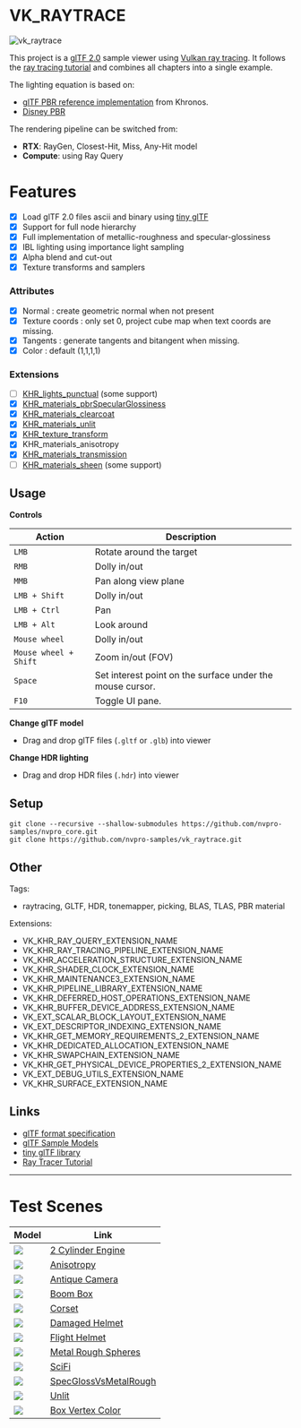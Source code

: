 # VK_RAYTRACE
![vk_raytrace](doc/vk_raytrace.png)


This project is a [glTF 2.0](https://www.khronos.org/gltf/) sample viewer using [Vulkan ray tracing](https://www.khronos.org/blog/vulkan-ray-tracing-final-specification-release). It follows the [ray tracing tutorial](https://github.com/nvpro-samples/vk_raytracing_tutorial_KHR) and combines all chapters into a single example. 

The lighting equation is based on:
* [glTF PBR reference implementation](https://github.com/KhronosGroup/glTF-WebGL-PBR) from Khronos. 
* [Disney PBR](https://blog.selfshadow.com/publications/s2012-shading-course/burley/s2012_pbs_disney_brdf_slides_v2.pdf)

The rendering pipeline can be switched from:
* **RTX**: RayGen, Closest-Hit, Miss, Any-Hit model
* **Compute**: using Ray Query




Features
========

- [x] Load glTF 2.0 files ascii and binary using [tiny glTF](https://github.com/syoyo/tinygltf)
- [x] Support for full node hierarchy
- [x] Full implementation of metallic-roughness and specular-glossiness
- [x] IBL lighting using importance light sampling
- [x] Alpha blend and cut-out
- [x] Texture transforms and samplers

### Attributes
  - [x] Normal : create geometric normal when not present
  - [x] Texture coords : only set 0, project cube map when text coords are missing.
  - [x] Tangents : generate tangents and bitangent when missing.
  - [x] Color : default (1,1,1,1)

### Extensions
  - [ ] [KHR_lights_punctual](https://github.com/KhronosGroup/glTF/tree/master/extensions/2.0/Khronos/KHR_lights_punctual) (some support)
  - [x] [KHR_materials_pbrSpecularGlossiness](https://github.com/KhronosGroup/glTF/tree/master/extensions/2.0/Khronos/KHR_materials_pbrSpecularGlossiness)
  - [x] [KHR_materials_clearcoat](https://github.com/KhronosGroup/glTF/tree/master/extensions/2.0/Khronos/KHR_materials_clearcoat)
  - [x] [KHR_materials_unlit](https://github.com/KhronosGroup/glTF/tree/master/extensions/2.0/Khronos/KHR_materials_unlit)
  - [x] [KHR_texture_transform](https://github.com/KhronosGroup/glTF/tree/master/extensions/2.0/Khronos/KHR_texture_transform)
  - [x] KHR_materials_anisotropy
  - [x] [KHR_materials_transmission](https://github.com/KhronosGroup/glTF/tree/master/extensions/2.0/Khronos/KHR_materials_transmission)
  - [ ] [KHR_materials_sheen](https://github.com/KhronosGroup/glTF/tree/master/extensions/2.0/Khronos/KHR_materials_sheen) (some support)

Usage
-----

**Controls**

| Action | Description |
|--------|-------------|
|`LMB`        | Rotate around the target|
|`RMB`        | Dolly in/out|
|`MMB`        | Pan along view plane|
|`LMB + Shift`| Dolly in/out|
|`LMB + Ctrl` | Pan |
|`LMB + Alt`  | Look around |
|`Mouse wheel`| Dolly in/out |
|`Mouse wheel + Shift`| Zoom in/out (FOV)
|`Space`| Set interest point on the surface under the mouse cursor.
|`F10`| Toggle UI pane.


**Change glTF model**

* Drag and drop glTF files (`.gltf` or `.glb`) into viewer

**Change HDR lighting**

* Drag and drop HDR files (`.hdr`) into viewer


Setup
-----

~~~~ 
git clone --recursive --shallow-submodules https://github.com/nvpro-samples/nvpro_core.git
git clone https://github.com/nvpro-samples/vk_raytrace.git
~~~~


Other
-----

Tags: 
- raytracing, GLTF, HDR, tonemapper, picking, BLAS, TLAS, PBR material

Extensions: 
- VK_KHR_RAY_QUERY_EXTENSION_NAME
- VK_KHR_RAY_TRACING_PIPELINE_EXTENSION_NAME
- VK_KHR_ACCELERATION_STRUCTURE_EXTENSION_NAME
- VK_KHR_SHADER_CLOCK_EXTENSION_NAME
- VK_KHR_MAINTENANCE3_EXTENSION_NAME
- VK_KHR_PIPELINE_LIBRARY_EXTENSION_NAME
- VK_KHR_DEFERRED_HOST_OPERATIONS_EXTENSION_NAME
- VK_KHR_BUFFER_DEVICE_ADDRESS_EXTENSION_NAME
- VK_EXT_SCALAR_BLOCK_LAYOUT_EXTENSION_NAME
- VK_EXT_DESCRIPTOR_INDEXING_EXTENSION_NAME
- VK_KHR_GET_MEMORY_REQUIREMENTS_2_EXTENSION_NAME
- VK_KHR_DEDICATED_ALLOCATION_EXTENSION_NAME
- VK_KHR_SWAPCHAIN_EXTENSION_NAME
- VK_KHR_GET_PHYSICAL_DEVICE_PROPERTIES_2_EXTENSION_NAME
- VK_EXT_DEBUG_UTILS_EXTENSION_NAME
- VK_KHR_SURFACE_EXTENSION_NAME


## Links
* [glTF format specification](https://github.com/KhronosGroup/glTF)
* [glTF Sample Models](https://github.com/KhronosGroup/glTF-Sample-Models)
* [tiny glTF library](https://github.com/syoyo/tinygltf)
* [Ray Tracer Tutorial](https://github.com/nvpro-samples/vk_raytracing_tutorial_KHR)

---------------------

Test Scenes
===========

|Model | Link |
|------|------|
|![](doc/2cylinder.png)  | [2 Cylinder Engine](https://github.com/KhronosGroup/glTF-Sample-Models/tree/master/2.0/2CylinderEngine) |
|![](doc/Anisotropy.png)  | [Anisotropy](https://github.com/KhronosGroup/glTF-Sample-Models/tree/develop/sample-viewer-enhancements/2.0/AnisotropySpheres/glTF)|
|![](doc/AntiqueCamera.png)  | [Antique Camera](https://github.com/KhronosGroup/glTF-Sample-Models/tree/master/2.0/AntiqueCamera) |
|![](doc/BoomBox.png)  | [Boom Box](https://github.com/KhronosGroup/glTF-Sample-Models/tree/master/2.0/BoomBox) |
|![](doc/Corset.png)  | [Corset](https://github.com/KhronosGroup/glTF-Sample-Models/tree/master/2.0/Corset) |
|![](doc/Damagedhelmet.png)  | [Damaged Helmet](https://github.com/KhronosGroup/glTF-Sample-Models/tree/master/2.0/DamagedHelmet)
|![](doc/FlightHelmet.png)  | [Flight Helmet](https://github.com/KhronosGroup/glTF-Sample-Models/tree/master/2.0/FlightHelmet) |
|![](doc/MetalRoughness.png) | [Metal Rough Spheres](https://github.com/KhronosGroup/glTF-Sample-Models/tree/master/2.0/MetalRoughSpheres)  |
|![](doc/SciFiHelmet.png)  | [SciFi](https://github.com/KhronosGroup/glTF-Sample-Models/tree/master/2.0/SciFiHelmet) |
|![](doc/SpecGlossVsMetalRough.png)  | [SpecGlossVsMetalRough](https://github.com/KhronosGroup/glTF-Sample-Models/tree/develop/sample-viewer-enhancements/2.0/SpecGlossVsMetalRough) |
|![](doc/Unlit.png)  | [Unlit](https://github.com/KhronosGroup/glTF-Sample-Models/tree/master/2.0/UnlitTest) |
|![](doc/VertexColor.png)  |[Box Vertex Color](https://github.com/KhronosGroup/glTF-Sample-Models/tree/master/2.0/BoxVertexColors) |
